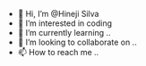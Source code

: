 - 👋 Hi, I’m @Hineji Silva
- 👀 I’m interested in coding
- 🌱 I’m currently learning ..
- 💞️ I’m looking to collaborate on ..
- 📫 How to reach me ..

<!---
Hineji/Hineji is a ✨ special ✨ repository because its `README.md` (this file) appears on your GitHub profile.
You can click the Preview link to take a look at your changes.
--->
